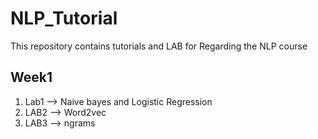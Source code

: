 # NLP_Tutorial
This repository contains tutorials and LAB for Regarding the NLP course
## Week1
1. Lab1 --> Naive bayes and Logistic Regression
2. LAB2 --> Word2vec
3. LAB3 --> ngrams
